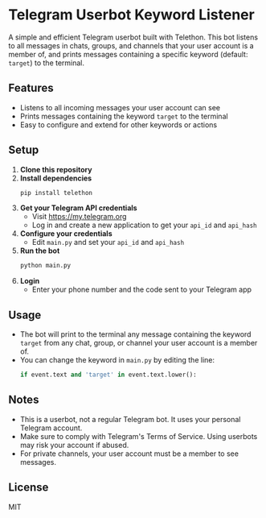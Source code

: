 # Telegram Userbot Keyword Listener

A simple and efficient Telegram userbot built with Telethon. This bot listens to all messages in chats, groups, and channels that your user account is a member of, and prints messages containing a specific keyword (default: `target`) to the terminal.

## Features
- Listens to all incoming messages your user account can see
- Prints messages containing the keyword `target` to the terminal
- Easy to configure and extend for other keywords or actions

## Setup
1. **Clone this repository**
2. **Install dependencies**
   ```bash
   pip install telethon
   ```
3. **Get your Telegram API credentials**
   - Visit https://my.telegram.org
   - Log in and create a new application to get your `api_id` and `api_hash`
4. **Configure your credentials**
   - Edit `main.py` and set your `api_id` and `api_hash`
5. **Run the bot**
   ```bash
   python main.py
   ```
6. **Login**
   - Enter your phone number and the code sent to your Telegram app

## Usage
- The bot will print to the terminal any message containing the keyword `target` from any chat, group, or channel your user account is a member of.
- You can change the keyword in `main.py` by editing the line:
  ```python
  if event.text and 'target' in event.text.lower():
  ```

## Notes
- This is a userbot, not a regular Telegram bot. It uses your personal Telegram account.
- Make sure to comply with Telegram's Terms of Service. Using userbots may risk your account if abused.
- For private channels, your user account must be a member to see messages.

## License
MIT 